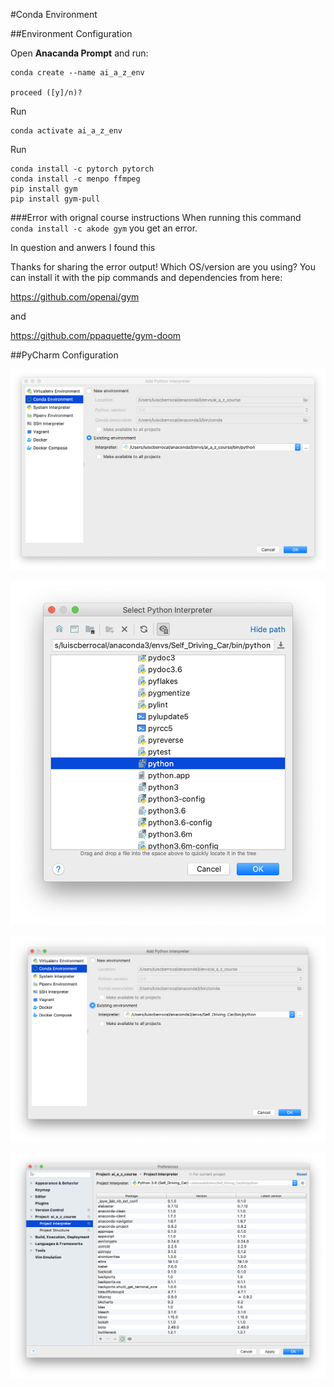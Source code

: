 #Conda Environment

##Environment Configuration

Open **Anacanda Prompt** and run:
```
conda create --name ai_a_z_env

proceed ([y]/n)?
```
Run
```
conda activate ai_a_z_env
```
Run

```
conda install -c pytorch pytorch
conda install -c menpo ffmpeg
pip install gym
pip install gym-pull

```

###Error with orignal course instructions
When running this command ``conda install -c akode gym`` you get an error.

In question and anwers I found this

Thanks for sharing the error output! Which OS/version are you using?  You can install it with the pip commands and dependencies from here:

https://github.com/openai/gym

and

https://github.com/ppaquette/gym-doom




##PyCharm Configuration

![Add Python Interpreter](./images/add_python_interpreter.png)

![Select Python Interpreter](./images/select_python_interpreter.png)

![Add Python Interpreter 2](./images/add_python_interpreter_2.png)

![Preferences](./images/preferences.png)

